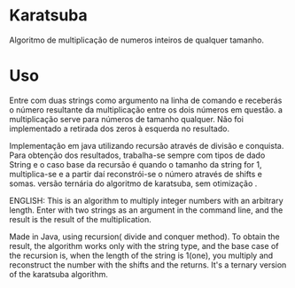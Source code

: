 # Karatsuba
Algoritmo de multiplicação de numeros inteiros de qualquer tamanho. 
# Uso
Entre com duas strings como argumento na linha de comando e receberás o número resultante da multiplicação entre os dois números em questão. a multiplicação serve para números de tamanho qualquer. Não foi implementado a retirada dos zeros à esquerda no resultado.

Implementação em java utilizando recursão através de divisão e conquista. Para obtenção dos resultados, trabalha-se sempre com tipos de dado String e o caso base da recursão é quando o tamanho da string for 1, multiplica-se e a partir daí reconstrói-se o número através de shifts e somas. versão ternária do algoritmo de karatsuba, sem otimização . 


ENGLISH:
This is an algorithm to multiply integer numbers with an arbitrary length. Enter with two strings as an argument in the command line, and the result is the result of the multiplication. 

Made in Java, using recursion( divide and conquer method). To obtain the result, the algorithm works only with the string type, and the base case of the recursion is, when the length of the string is 1(one), you multiply and reconstruct the number with the shifts and the returns. It's a ternary version of the karatsuba algorithm.
